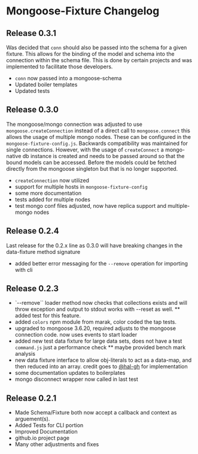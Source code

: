 # Mongoose-Fixture Changelog

## Release 0.3.1

Was decided that `conn` should also be passed into the schema for a given fixture.  This allows for the binding of the model and schema into the connection within the schema file.  This is done by certain projects and was implemented to facilitate those developers.

* `conn` now passed into a mongoose-schema
* Updated boiler templates
* Updated tests

## Release 0.3.0

The mongoose/mongo connection was adjusted to use `mongoose.createConnection` instead of a direct call to `mongoose.connect` this allows the usage of multiple mongo nodes.  These can be configured in the `mongoose-fixture-config.js`.  Backwards compatibility was maintained for single connections.  However, with the usage of `createConnect` a mongo-native db instance is created and needs to be passed around so that the bound models can be accessed.  Before the models could be fetched directly from the mongoose singleton but that is no longer supported.

 * `createConnection` now utilized
 * support for multiple hosts in `mongoose-fixture-config`
 * some more documentation
 * tests added for multiple nodes
 * test mongo conf files adjusted, now have replica support and multiple-mongo nodes


## Release 0.2.4

Last release for the 0.2.x line as 0.3.0 will have breaking changes in the data-fixture method signature

 * added better error messaging for the `--remove` operation for importing with cli

## Release 0.2.3

 * `--remove`` loader method now checks that collections exists and will throw exception and output to stdout works with --reset as well.
 ** added test for this feature.
 * added `colors` npm module from marak, color coded the tap tests.
 * upgraded to mongoose 3.6.20, required adjusts to the mongoose connection code. now uses events to start loader
 * added new test data fixture for large data sets, does not have a test `command.js` just a performance check
 ** maybe provided bench mark analysis
 * new data fixture interface to allow obj-literals to act as a data-map, and then reduced into an array. credit goes to [@hal-gh](https://github.com/hal-gh) for implementation
 * some documentation updates to boilerplates
 * mongo disconnect wrapper now called in last test

## Release 0.2.1

 * Made Schema/Fixture both now accept a callback and context as arguement(s).
 * Added Tests for CLI portion
 * Improved Documentation
 * github.io project page
 * Many other adjustments and fixes


